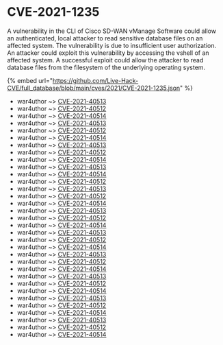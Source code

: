 # CVE-2021-1235

A vulnerability in the CLI of Cisco SD-WAN vManage Software could allow an authenticated, local attacker to read sensitive database files on an affected system. The vulnerability is due to insufficient user authorization. An attacker could exploit this vulnerability by accessing the vshell of an affected system. A successful exploit could allow the attacker to read database files from the filesystem of the underlying operating system.

{% embed url="https://github.com/Live-Hack-CVE/full_database/blob/main/cves/2021/CVE-2021-1235.json" %}


* war4uthor ~> [CVE-2021-40513](https://www.alice-snow.ru/2021/database/cve-2021-1235/cve-2021-40513-war4uthor)
* war4uthor ~> [CVE-2021-40512](https://www.alice-snow.ru/2021/database/cve-2021-1235/cve-2021-40512-war4uthor)
* war4uthor ~> [CVE-2021-40514](https://www.alice-snow.ru/2021/database/cve-2021-1235/cve-2021-40514-war4uthor)
* war4uthor ~> [CVE-2021-40513](https://www.alice-snow.ru/2021/database/cve-2021-1235/cve-2021-40513-war4uthor)
* war4uthor ~> [CVE-2021-40512](https://www.alice-snow.ru/2021/database/cve-2021-1235/cve-2021-40512-war4uthor)
* war4uthor ~> [CVE-2021-40514](https://www.alice-snow.ru/2021/database/cve-2021-1235/cve-2021-40514-war4uthor)
* war4uthor ~> [CVE-2021-40513](https://www.alice-snow.ru/2021/database/cve-2021-1235/cve-2021-40513-war4uthor)
* war4uthor ~> [CVE-2021-40512](https://www.alice-snow.ru/2021/database/cve-2021-1235/cve-2021-40512-war4uthor)
* war4uthor ~> [CVE-2021-40514](https://www.alice-snow.ru/2021/database/cve-2021-1235/cve-2021-40514-war4uthor)
* war4uthor ~> [CVE-2021-40513](https://www.alice-snow.ru/2021/database/cve-2021-1235/cve-2021-40513-war4uthor)
* war4uthor ~> [CVE-2021-40514](https://www.alice-snow.ru/2021/database/cve-2021-1235/cve-2021-40514-war4uthor)
* war4uthor ~> [CVE-2021-40512](https://www.alice-snow.ru/2021/database/cve-2021-1235/cve-2021-40512-war4uthor)
* war4uthor ~> [CVE-2021-40513](https://www.alice-snow.ru/2021/database/cve-2021-1235/cve-2021-40513-war4uthor)
* war4uthor ~> [CVE-2021-40512](https://www.alice-snow.ru/2021/database/cve-2021-1235/cve-2021-40512-war4uthor)
* war4uthor ~> [CVE-2021-40514](https://www.alice-snow.ru/2021/database/cve-2021-1235/cve-2021-40514-war4uthor)
* war4uthor ~> [CVE-2021-40513](https://www.alice-snow.ru/2021/database/cve-2021-1235/cve-2021-40513-war4uthor)
* war4uthor ~> [CVE-2021-40512](https://www.alice-snow.ru/2021/database/cve-2021-1235/cve-2021-40512-war4uthor)
* war4uthor ~> [CVE-2021-40514](https://www.alice-snow.ru/2021/database/cve-2021-1235/cve-2021-40514-war4uthor)
* war4uthor ~> [CVE-2021-40513](https://www.alice-snow.ru/2021/database/cve-2021-1235/cve-2021-40513-war4uthor)
* war4uthor ~> [CVE-2021-40512](https://www.alice-snow.ru/2021/database/cve-2021-1235/cve-2021-40512-war4uthor)
* war4uthor ~> [CVE-2021-40514](https://www.alice-snow.ru/2021/database/cve-2021-1235/cve-2021-40514-war4uthor)
* war4uthor ~> [CVE-2021-40513](https://www.alice-snow.ru/2021/database/cve-2021-1235/cve-2021-40513-war4uthor)
* war4uthor ~> [CVE-2021-40512](https://www.alice-snow.ru/2021/database/cve-2021-1235/cve-2021-40512-war4uthor)
* war4uthor ~> [CVE-2021-40514](https://www.alice-snow.ru/2021/database/cve-2021-1235/cve-2021-40514-war4uthor)
* war4uthor ~> [CVE-2021-40513](https://www.alice-snow.ru/2021/database/cve-2021-1235/cve-2021-40513-war4uthor)
* war4uthor ~> [CVE-2021-40512](https://www.alice-snow.ru/2021/database/cve-2021-1235/cve-2021-40512-war4uthor)
* war4uthor ~> [CVE-2021-40514](https://www.alice-snow.ru/2021/database/cve-2021-1235/cve-2021-40514-war4uthor)
* war4uthor ~> [CVE-2021-40513](https://www.alice-snow.ru/2021/database/cve-2021-1235/cve-2021-40513-war4uthor)
* war4uthor ~> [CVE-2021-40512](https://www.alice-snow.ru/2021/database/cve-2021-1235/cve-2021-40512-war4uthor)
* war4uthor ~> [CVE-2021-40514](https://www.alice-snow.ru/2021/database/cve-2021-1235/cve-2021-40514-war4uthor)
* war4uthor ~> [CVE-2021-40513](https://www.alice-snow.ru/2021/database/cve-2021-1235/cve-2021-40513-war4uthor)
* war4uthor ~> [CVE-2021-40512](https://www.alice-snow.ru/2021/database/cve-2021-1235/cve-2021-40512-war4uthor)
* war4uthor ~> [CVE-2021-40514](https://www.alice-snow.ru/2021/database/cve-2021-1235/cve-2021-40514-war4uthor)